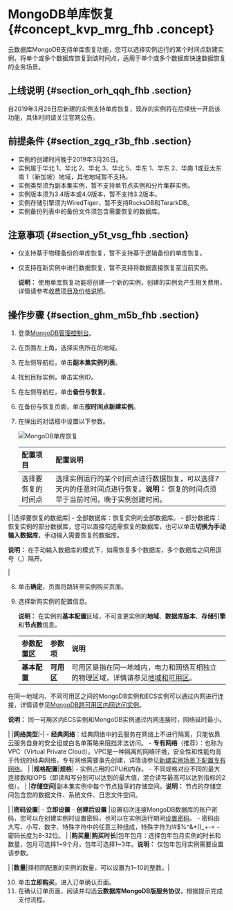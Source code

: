 # MongoDB单库恢复 {#concept_kvp_mrg_fhb .concept}

云数据库MongoDB支持单库恢复功能，您可以选择实例运行的某个时间点新建实例，将单个或多个数据库恢复到该时间点，适用于单个或多个数据库快速数据恢复的业务场景。

## 上线说明 {#section_orh_qqh_fhb .section}

自2019年3月26日后新建的实例支持单库恢复，现存的实例将在后续统一开启该功能，具体时间请关注官网公告。

## 前提条件 {#section_zgq_r3b_fhb .section}

-   实例的创建时间晚于2019年3月26日。
-   实例属于华北 1、华北 2、华北 3、华北 5、华东 1、华东 2、华南 1或亚太东南 1（新加坡）地域，其他地域暂不支持。
-   实例类型须为副本集实例，暂不支持单节点实例和分片集群实例。
-   实例版本须为3.4版本或4.0版本，暂不支持3.2版本。
-   实例存储引擎须为WiredTiger，暂不支持RocksDB和TerarkDB。
-   实例备份列表中的备份文件须包含需要恢复的数据库。

## 注意事项 {#section_y5t_vsg_fhb .section}

-   仅支持基于物理备份的单库恢复，暂不支持基于逻辑备份的单库恢复。
-   仅支持在新实例中进行数据恢复，暂不支持将数据直接恢复至当前实例。

    **说明：** 使用单库恢复功能将创建一个新的实例，创建的实例会产生相关费用，详情请参考[收费项目及价格说明](https://help.aliyun.com/document_detail/54285.html#concept-jww-bny-32b)。


## 操作步骤 {#section_ghm_m5b_fhb .section}

1.  登录[MongoDB管理控制台](https://mongodb.console.aliyun.com/)。
2.  在页面左上角，选择实例所在的地域。
3.  在左侧导航栏，单击**副本集实例列表**。
4.  找到目标实例，单击实例ID。
5.  在左侧导航栏，单击**备份与恢复**。
6.  在备份与恢复页面，单击**按时间点新建实例**。
7.  在弹出的对话框中设置以下参数。

    ![MongoDB单库恢复](http://static-aliyun-doc.oss-cn-hangzhou.aliyuncs.com/assets/img/149680/155358779341591_zh-CN.png)

    |配置项目|配置说明|
    |:---|:---|
    |选择要恢复的时间点|选择实例运行的某个时间点进行数据恢复，可以选择7天内的任意时间点进行恢复。**说明：** 恢复的时间点须早于当前时间，晚于实例创建时间。

|
    |选择要恢复的数据库|     -   全部数据库：恢复实例的全部数据库。
    -   部分数据库：恢复实例的部分数据库，您可以直接勾选需恢复的数据库，也可以单击**切换为手动输入数据库**，手动输入需要恢复的数据库。

**说明：** 在手动输入数据库的模式下，如需恢复多个数据库，多个数据库之间用逗号（,）隔开。

 |

8.  单击**确定**，页面将跳转至实例购买页面。
9.  选择新购实例的配置信息。

    **说明：** 在实例的**基本配置**区域，不可变更实例的**地域**、**数据库版本**、**存储引擎**和**节点数**信息。

    |参数配置区|参数项|说明|
    |:----|:--|:-|
    |**基本配置**|**可用区**| 可用区是指在同一地域内，电力和网络互相独立的物理区域，详情请参见[地域和可用区](https://help.aliyun.com/document_detail/40654.html)。

 在同一地域内、不同可用区之间的MongoDB实例和ECS实例可以通过内网进行连接，详情请参见[MongoDB跨可用区内网访问实例](cn.zh-CN/用户指南/连接实例/MongoDB跨可用区内网访问实例.md#)。

 **说明：** 同一可用区内ECS实例和MongoDB实例通过内网连接时，网络延时最小。

 |
    |**网络类型**|-|     -   **经典网络**：经典网络中的云服务在网络上不进行隔离，只能依靠云服务自身的安全组或白名单策略来阻挡非法访问。
    -   **专有网络**（推荐）：也称为VPC（Virtual Private Cloud）。VPC是一种隔离的网络环境，安全性和性能均高于传统的经典网络，专有网络需要事先创建，详情请参见[新建实例场景下配置专有网络](cn.zh-CN/用户指南/管理网络连接/新建实例场景下配置专有网络.md#)。
 |
    |**规格配置**|**规格**|     -   实例占用的CPU和内存。
    -   不同规格对应不同的最大连接数和IOPS（即读和写分别可以达到的最大值，混合读写最高可以达到指标的2倍）。
 |
    |**存储空间**|副本集实例中每个节点独享的存储空间。**说明：** 节点的存储空间包含您的数据文件、系统文件、日志文件空间。

|
    |**密码设置**|     -   **立即设置**
    -   **创建后设置**
 |设置初次连接MongoDB数据库的账户密码，您可以在创建实例时设置密码，也可以在实例运行期间[设置密码](cn.zh-CN/副本集快速入门/设置密码.md#)。    -   密码由大写、小写、数字、特殊字符中的任意三种组成，特殊字符为!\#$%^&\*\(\)\_+-=
    -   密码长度为8-32位。
|
    |**购买量**|**购买时长**|包年包月：选择包年包月实例的时长和数量，包月可选择1~9个月，包年可选择1~3年。**说明：** 仅包年包月实例需要设置该参数。

|
    |**数量**|择相同配置的实例的数量，可以设置为1~10的整数。|

10. 单击**立即购买**，进入订单确认页面。
11. 在确认订单页面，阅读并勾选**云数据库MongoDB版服务协议**，根据提示完成支付流程。

